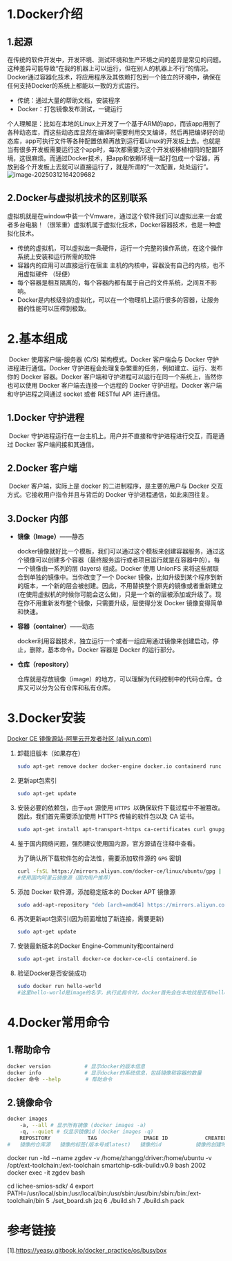 

# 1.Docker介绍

## 1.起源

​	在传统的软件开发中，开发环境、测试环境和生产环境之间的差异是常见的问题。这种差异可能导致“在我的机器上可以运行，但在别人的机器上不行”的情况。Docker通过容器化技术，将应用程序及其依赖打包到一个独立的环境中，确保在任何支持Docker的系统上都能以一致的方式运行。

- 传统：通过大量的帮助文档，安装程序
- Docker：打包镜像发布测试，一键运行

​	个人理解是：比如在本地的Linux上开发了一个基于ARM的app，而该app用到了各种动态库，而这些动态库显然在编译时需要利用交叉编译，然后再把编译好的动态库，app可执行文件等各种配置依赖再放到运行着Linux的开发板上去。也就是当有很多开发板需要运行这个app时，每次都需要为这个开发板移植相同的配置环境，这很麻烦。而通过Docker技术，把app和依赖环境一起打包成一个容器，再放到各个开发板上去就可以直接运行了，就是所谓的“一次配置，处处运行”。![image-20250312164209682](D:\MyNote\-\嵌入式开发笔记\figure\image-20250312164209682.png)

## 2.Docker与虚拟机技术的区别联系

​	虚拟机就是在window中装一个Vmware，通过这个软件我们可以虚拟出来一台或者多台电脑！（很笨重）虚拟机属于虚拟化技术，Docker容器技术，也是一种虚拟化技术。

- 传统的虚拟机，可以虚拟出一条硬件，运行一个完整的操作系统，在这个操作系统上安装和运行所需的软件
- 容器内的应用可以直接运行在宿主 主机的内核中，容器没有自己的内核，也不用虚拟硬件 （轻便）
- 每个容器是相互隔离的，每个容器内都有属于自己的文件系统，之间互不影响。
- Docker是内核级别的虚拟化，可以在一个物理机上运行很多的容器，让服务器的性能可以压榨到极致。

# 2.基本组成

​	Docker 使用客户端-服务器 (C/S) 架构模式。Docker 客户端会与 Docker 守护进程进行通信。Docker 守护进程会处理复杂繁重的任务，例如建立、运行、发布你的 Docker 容器。Docker 客户端和守护进程可以运行在同一个系统上，当然你也可以使用 Docker 客户端去连接一个远程的 Docker 守护进程。Docker 客户端和守护进程之间通过 socket 或者 RESTful API 进行通信。

## 1.Docker 守护进程

​	Docker 守护进程运行在一台主机上。用户并不直接和守护进程进行交互，而是通过 Docker 客户端间接和其通信。

## 2.Docker 客户端

​	Docker 客户端，实际上是 docker 的二进制程序，是主要的用户与 Docker 交互方式。它接收用户指令并且与背后的 Docker 守护进程通信，如此来回往复。

## 3.Docker 内部

- **镜像（Image）**——静态

  docker镜像就好比一个模板，我们可以通过这个模板来创建容器服务，通过这个镜像可以创建多个容器（最终服务运行或者项目运行就是在容器中的）。每一个镜像由一系列的层 (layers) 组成。Docker 使用 UnionFS 来将这些层联合到单独的镜像中。当你改变了一个 Docker 镜像，比如升级到某个程序到新的版本，一个新的层会被创建。因此，不用替换整个原先的镜像或者重新建立(在使用虚拟机的时候你可能会这么做)，只是一个新的层被添加或升级了。现在你不用重新发布整个镜像，只需要升级，层使得分发 Docker 镜像变得简单和快速。

- **容器（container）**——动态

  docker利用容器技术，独立运行一个或者一组应用通过镜像来创建启动，停止，删除，基本命令。Docker 容器是 Docker 的运行部分。

- **仓库（repository）**

  仓库就是存放镜像（image）的地方，可以理解为代码控制中的代码仓库。仓库又可以分为公有仓库和私有仓库。

# 3.Docker安装

[Docker CE 镜像源站-阿里云开发者社区 (aliyun.com)](https://developer.aliyun.com/article/110806)

1. 卸载旧版本（如果存在）

   ```bash
   sudo apt-get remove docker docker-engine docker.io containerd runc
   ```

2. 更新apt包索引

   ```Bash
   sudo apt-get update
   ```

3. 安装必要的依赖包，由于`apt` 源使用 `HTTPS `以确保软件下载过程中不被篡改。因此，我们首先需要添加使用 HTTPS 传输的软件包以及 CA 证书。

   ```Bash
   sudo apt-get install apt-transport-https ca-certificates curl gnupg-agent software-properties-common
   ```

4. 鉴于国内网络问题，强烈建议使用国内源，官方源请在注释中查看。

   为了确认所下载软件包的合法性，需要添加软件源的 `GPG` 密钥

   ```bash
   curl -fsSL https://mirrors.aliyun.com/docker-ce/linux/ubuntu/gpg | sudo gpg --dearmor -o /usr/share/keyrings/docker-archive-keyring.gpg
   #使用国内阿里云镜像源（国内用户推荐）
   ```

5. 添加 Docker 软件源，添加稳定版本的 Docker APT 镜像源

   ```bash
   sudo add-apt-repository "deb [arch=amd64] https://mirrors.aliyun.com/docker-ce/linux/ubuntu $(lsb_release -cs) stable"#推荐使用国内镜像源，不然很有可能会连接超时
   ```

6. 再次更新apt包索引(因为前面增加了新连接，需要更新)

   ```bash
   sudo apt-get update
   ```

7. 安装最新版本的Docker Engine-Community和containerd

   ```bash
   sudo apt-get install docker-ce docker-ce-cli containerd.io
   ```

8. 验证Docker是否安装成功

   ```bash
   sudo docker run hello-world
   #这里hello-world是image的名字，执行此指令时，docker首先会在本地找是否有hello-world的镜像，如果有，则直接利用其创建容器，如果没有则去Docker Hub上找，找到下载到本地并创建容器，没找到则报错。
   ```

# 4.Docker常用命令

## 1.帮助命令

```bash
docker version           # 显示docker的版本信息
docker info              # 显示docker的系统信息，包括镜像和容器的数量
docker 命令 --help        # 帮助命令
```

## 2.镜像命令

```bash
docker images
	-a, --all # 显示所有镜像 (docker images -a)
	-q, --quiet # 仅显示镜像id (docker images -q)
	REPOSITORY            TAG               IMAGE ID            CREATED             SIZE
#   镜像的仓库源   镜像的标签(版本号或latest)   镜像的id           镜像的创建时间       镜像的大小
```

docker run -itd --name zgdev -v /home/zhangg/driver:/home/ubuntu -v /opt/ext-toolchain:/ext-toolchain smartchip-sdk-build:v0.9 bash
 2002  docker exec -it zgdev bash



cd lichee-smios-sdk/
    4  export PATH=/usr/local/sbin:/usr/local/bin:/usr/sbin:/usr/bin:/sbin:/bin:/ext-toolchain/bin
    5  ./set_board.sh jzq
    6  ./build.sh 
    7  ./build.sh pack

# 参考链接

[1].https://yeasy.gitbook.io/docker_practice/os/busybox